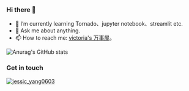 ### Hi there 👋

<!--
**Victoria14001/Victoria14001** is a ✨ _special_ ✨ repository because its `README.md` (this file) appears on your GitHub profile.

Here are some ideas to get you started:

- 🔭 I’m currently working on ...
- 🌱 I’m currently learning ...
- 👯 I’m looking to collaborate on ...
- 🤔 I’m looking for help with ...
- 💬 Ask me about ...
- 📫 How to reach me: ...
- 😄 Pronouns: ...
- ⚡ Fun fact: ...
-->

- 🌱 I’m currently learning Tornado、jupyter notebook、streamlit etc.
- 💬 Ask me about anything.
- 📫 How to reach me: [victoria's 万事屋](https://cancerVic.github.io/)。
 
![Anurag's GitHub stats](https://github-readme-stats.vercel.app/api?username=cancerVic&theme=gruvbox&show_icons=true)

<!-- ![11](https://user-images.githubusercontent.com/16779176/122881486-cd0cdb80-d36d-11eb-81af-c0ea2c54f2ac.png) -->

### Get in touch

[![jessic_yang0603](https://img.shields.io/twitter/url?label=jessic_yang0603&logo=twitter&style=social&url=https%3A%2F%2Ftwitter.com%2Fjessic_yang0603)](https://twitter.com/jessic_yang0603)
